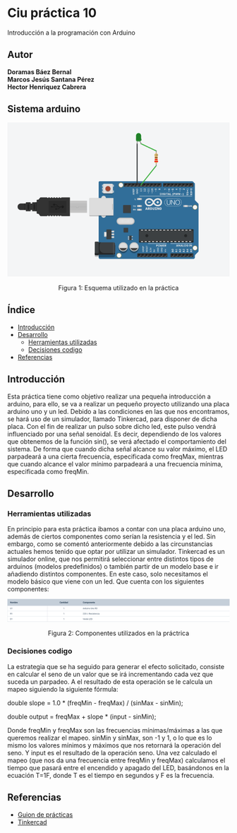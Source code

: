 # Ciu práctica 10
Introducción a la programación con Arduino

## Autor 
**Doramas Báez Bernal** <br/>
**Marcos Jesús Santana Pérez** <br/>
**Hector Henriquez Cabrera** <br/>

## Sistema arduino
<div align="center">
  <img src="/arduino_uno.png" alt="arduino uno ">
  <p align="center">
    Figura 1: Esquema utilizado en la práctica
  </p>
</div>

## Índice
* [Introducción](#introducción)
* [Desarrollo](#desarrollo)
    * [Herramientas utilizadas](#Herramientasutilizadas)
    * [Decisiones codigo](#Decisionescodigo)
* [Referencias](#referencias)

## Introducción
Esta práctica tiene como objetivo realizar una pequeña introducción a arduino, para ello,  se va a realizar un pequeño proyecto utilizando una placa arduino uno y un led. Debido a las condiciones en las que nos encontramos, se hará uso de un simulador, llamado Tinkercad, para disponer de dicha placa. Con el fin de realizar un pulso sobre dicho led, este pulso vendrá influenciado por una señal senoidal. Es decir, dependiendo de los valores que obtenemos de la función sin(), se verá afectado el comportamiento del sistema. De forma que cuando dicha señal alcance su valor máximo, el LED parpadeará a una cierta frecuencia, especificada como freqMax, mientras que cuando alcance el valor mínimo parpadeará a una frecuencia mínima, especificada como freqMin.


## Desarrollo

### Herramientas utilizadas <a id="Herramientasutilizadas"></a>

En principio para esta práctica ibamos a contar con una placa arduino uno, además de ciertos componentes como serían la resistencia y el led. Sin embargo, como se comentó anteriormente debido a las circunstancias actuales hemos tenido que optar por utilizar un simulador. Tinkercad es un simulador online, que nos permitirá seleccionar entre distintos tipos de arduinos (modelos predefinidos) o también partir de un modelo base e ir añadiendo distintos componentes. En este caso, solo necesitamos el modelo básico que viene con un led. Que cuenta con los siguientes componentes:

<div align="center">
  <img src="/componentes_arduino.png" alt="componentes arduino ">
  <p align="center">
    Figura 2: Componentes utilizados en la práctrica
  </p>
</div>
 

### Decisiones codigo<a id="Decisionescodigo"></a>
La estrategia que se ha seguido para generar el efecto solicitado, consiste en calcular el seno de un valor que se irá incrementando cada vez que suceda un parpadeo. A el resultado de esta operación se le calcula un mapeo siguiendo la siguiente fórmula:

double slope = 1.0 * (freqMin - freqMax) / (sinMax - sinMin);

double output = freqMax + slope * (input - sinMin);

Donde freqMin y freqMax son las frecuencias mínimas/máximas a las que queremos realizar el mapeo. sinMin y sinMax, son -1 y 1, o lo que es lo mismo los valores mínimos y máximos que nos retornará la operación del seno. Y input es el resultado de la operación seno.
Una vez calculado el mapeo (que nos da una frecuencia entre freqMin y freqMax) calculamos el tiempo que pasará entre el encendido y apagado del LED, basándonos en la ecuación T=1F, donde T es el tiempo en segundos y F es la frecuencia.



## Referencias

* [Guion de prácticas](https://cv-aep.ulpgc.es/cv/ulpgctp20/pluginfile.php/126724/mod_resource/content/36/CIU_Pr_cticas%20-1920.pdf)
* [Tinkercad](https://www.tinkercad.com/)
